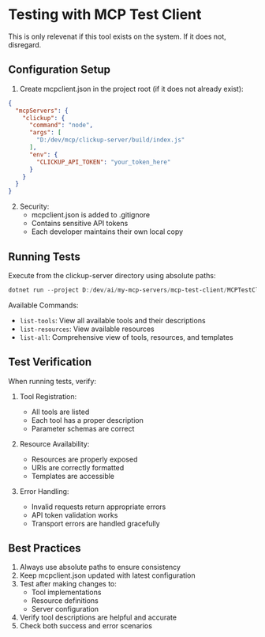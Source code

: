 # Testing with MCP Test Client

This is only relevenat if this tool exists on the system.  If it does not, disregard.

## Configuration Setup

1. Create mcpclient.json in the project root (if it does not already exist):
```json
{
  "mcpServers": {
    "clickup": {
      "command": "node",
      "args": [
        "D:/dev/mcp/clickup-server/build/index.js"
      ],
      "env": {
        "CLICKUP_API_TOKEN": "your_token_here"
      }
    }
  }
}
```

2. Security:
   - mcpclient.json is added to .gitignore
   - Contains sensitive API tokens
   - Each developer maintains their own local copy

## Running Tests

Execute from the clickup-server directory using absolute paths:

```powershell
dotnet run --project D:/dev/ai/my-mcp-servers/mcp-test-client/MCPTestClient/src/MCPTestClient.CLI -- list-all --server clickup
```

Available Commands:
- `list-tools`: View all available tools and their descriptions
- `list-resources`: View available resources
- `list-all`: Comprehensive view of tools, resources, and templates

## Test Verification

When running tests, verify:
1. Tool Registration:
   - All tools are listed
   - Each tool has a proper description
   - Parameter schemas are correct

2. Resource Availability:
   - Resources are properly exposed
   - URIs are correctly formatted
   - Templates are accessible

3. Error Handling:
   - Invalid requests return appropriate errors
   - API token validation works
   - Transport errors are handled gracefully

## Best Practices

1. Always use absolute paths to ensure consistency
2. Keep mcpclient.json updated with latest configuration
3. Test after making changes to:
   - Tool implementations
   - Resource definitions
   - Server configuration
4. Verify tool descriptions are helpful and accurate
5. Check both success and error scenarios
